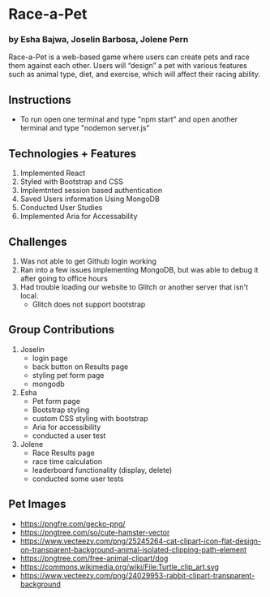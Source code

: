 # Race-a-Pet
### by Esha Bajwa, Joselin Barbosa, Jolene Pern 

Race-a-Pet is a web-based game where users can create pets and race them against each other. Users will “design” a pet with various features such as animal type, diet, and exercise, which will affect their racing ability. 

## Instructions
- To run open one terminal and type "npm start" and open another terminal and type "nodemon server.js"

## Technologies + Features
1. Implemented React 
2. Styled with Bootstrap and CSS 
3. Implemtnted session based authentication 
4. Saved Users information Using MongoDB
5. Conducted User Studies 
6. Implemented Aria for Accessability

## Challenges
1. Was not able to get Github login working
2. Ran into a few issues implementing MongoDB, but was able to debug it after going to office hours
3. Had trouble loading our website to Glitch or another server that isn't local. 
    - Glitch does not support bootstrap

## Group Contributions
1. Joselin
    - login page
    - back button on Results page
    - styling pet form page
    - mongodb 
2. Esha
    - Pet form page
    - Bootstrap styling
    - custom CSS styling with bootstrap 
    - Aria for accessibility
    - conducted a user test
3. Jolene
    - Race Results page
    - race time calculation
    - leaderboard functionality (display, delete)
    - conducted some user tests



## Pet Images
- https://pngfre.com/gecko-png/
- https://pngtree.com/so/cute-hamster-vector
- https://www.vecteezy.com/png/25245264-cat-clipart-icon-flat-design-on-transparent-background-animal-isolated-clipping-path-element
- https://pngtree.com/free-animal-clipart/dog
- https://commons.wikimedia.org/wiki/File:Turtle_clip_art.svg 
- https://www.vecteezy.com/png/24029953-rabbit-clipart-transparent-background

